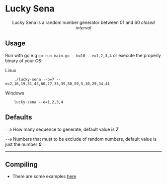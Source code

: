 # Lucky Sena

<p align="center">Lucky Sena is a random number generator between 01 and 60 <i>closed interval</i></p>

## Usage

Run with go e.g `go run main.go --b=10 --e=1,2,3,4` or execute the properly binary of your *OS*:

Linux

        ./lucky-sena --b=7 --e=2,16,19,31,43,60,27,35,39,50,59,5,10,29,34,41

Windows

        lucky-sena --e=1,2,3,4


## Defaults

*`--b`* How many sequence to generate, default value is ***7***

*`--e`* Numbers that must to be exclude of random numbers, default value is just the number ***0***

---

## Compiling

- There are some examples [here](run-example.sh)
